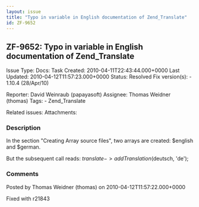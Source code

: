 ```yaml
---
layout: issue
title: "Typo in variable in English documentation of Zend_Translate"
id: ZF-9652
---
```


ZF-9652: Typo in variable in English documentation of Zend\_Translate
---------------------------------------------------------------------

 Issue Type: Docs: Task  Created: 2010-04-11T22:43:44.000+0000 Last Updated: 2010-04-12T11:57:23.000+0000 Status: Resolved Fix version(s): - 1.10.4 (28/Apr/10)
 
 Reporter:  David Weinraub (papayasoft)  Assignee:  Thomas Weidner (thomas)  Tags: - Zend\_Translate
 
 Related issues: 
 Attachments: 
### Description

In the section "Creating Array source files", two arrays are created: $english and $german.

But the subsequent call reads: $translate->addTranslation($deutsch, 'de');

 

 

### Comments

Posted by Thomas Weidner (thomas) on 2010-04-12T11:57:22.000+0000

Fixed with r21843

 

 